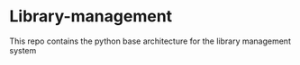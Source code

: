 # Library-management
This repo contains the python base architecture for the library management system
